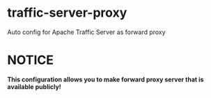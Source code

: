 # traffic-server-proxy
Auto config for Apache Traffic Server as forward proxy

# NOTICE
**This configuration allows you to make forward proxy server that is available publicly!**
